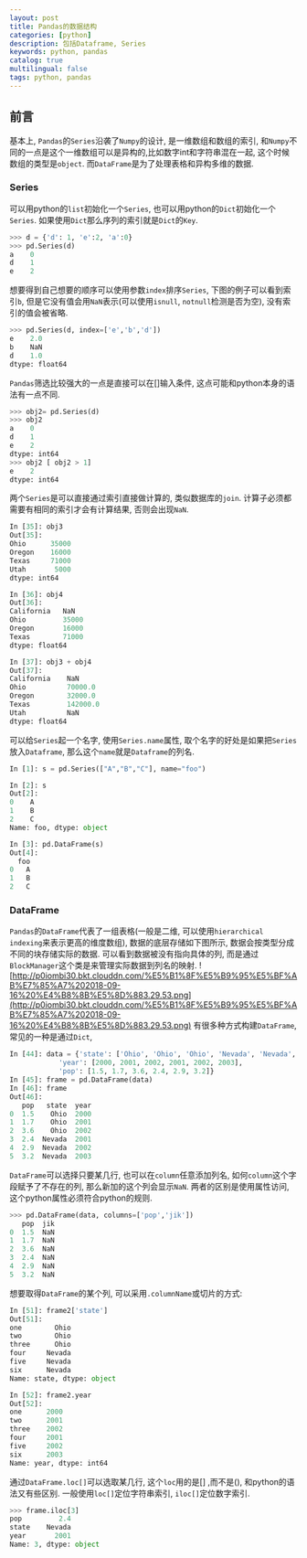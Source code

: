 ```yaml
---
layout: post
title: Pandas的数据结构
categories: [python]
description: 包括Dataframe, Series
keywords: python, pandas
catalog: true
multilingual: false
tags: python, pandas
---
```


## 前言
基本上, `Pandas`的`Series`沿袭了`Numpy`的设计, 是一维数组和数组的索引, 和`Numpy`不同的一点是这个一维数组可以是异构的,比如数字int和字符串混在一起, 这个时候数组的类型是`object`. 而`DataFrame`是为了处理表格和异构多维的数据.

### Series
可以用python的`list`初始化一个`Series`, 也可以用python的`Dict`初始化一个`Series`. 如果使用`Dict`那么序列的索引就是`Dict`的`Key`.
```python
>>> d = {'d': 1, 'e':2, 'a':0}
>>> pd.Series(d)
a    0
d    1
e    2
```
想要得到自己想要的顺序可以使用参数`index`排序`Series`, 下图的例子可以看到索引`b`, 但是它没有值会用`NaN`表示(可以使用`isnull`, `notnull`检测是否为空), 没有索引的值会被省略.
```python
>>> pd.Series(d, index=['e','b','d'])
e    2.0
b    NaN
d    1.0
dtype: float64
```
`Pandas`筛选比较强大的一点是直接可以在[]输入条件, 这点可能和python本身的语法有一点不同.
```python
>>> obj2= pd.Series(d)
>>> obj2
a    0
d    1
e    2
dtype: int64
>>> obj2 [ obj2 > 1]
e    2
dtype: int64
```
两个`Series`是可以直接通过索引直接做计算的, 类似数据库的`join`. 计算子必须都需要有相同的索引才会有计算结果, 否则会出现`NaN`.
```python
In [35]: obj3
Out[35]:
Ohio      35000
Oregon    16000
Texas     71000
Utah       5000
dtype: int64

In [36]: obj4
Out[36]:
California   NaN
Ohio         35000
Oregon       16000
Texas        71000
dtype: float64

In [37]: obj3 + obj4
Out[37]:
California    NaN
Ohio          70000.0
Oregon        32000.0
Texas         142000.0
Utah          NaN
dtype: float64
```
可以给`Series`起一个名字, 使用`Series.name`属性, 取个名字的好处是如果把`Series`放入`Dataframe`, 那么这个`name`就是`Dataframe`的列名.
```python
In [1]: s = pd.Series(["A","B","C"], name="foo")

In [2]: s
Out[2]: 
0    A
1    B
2    C
Name: foo, dtype: object

In [3]: pd.DataFrame(s)
Out[4]: 
  foo
0   A
1   B
2   C
```


### DataFrame
`Pandas`的`DataFrame`代表了一组表格(一般是二维, 可以使用`hierarchical indexing`来表示更高的维度数组), 数据的底层存储如下图所示, 数据会按类型分成不同的块存储实际的数据. 可以看到数据被没有指向具体的列, 而是通过`BlockManager`这个类是来管理实际数据到列名的映射.
![http://p0iombi30.bkt.clouddn.com/%E5%B1%8F%E5%B9%95%E5%BF%AB%E7%85%A7%202018-09-16%20%E4%B8%8B%E5%8D%883.29.53.png](http://p0iombi30.bkt.clouddn.com/%E5%B1%8F%E5%B9%95%E5%BF%AB%E7%85%A7%202018-09-16%20%E4%B8%8B%E5%8D%883.29.53.png)
有很多种方式构建`DataFrame`, 常见的一种是通过`Dict`,
```python
In [44]: data = {'state': ['Ohio', 'Ohio', 'Ohio', 'Nevada', 'Nevada', 'Nevada'],
            'year': [2000, 2001, 2002, 2001, 2002, 2003],
            'pop': [1.5, 1.7, 3.6, 2.4, 2.9, 3.2]}
In [45]: frame = pd.DataFrame(data)
In [46]: frame
Out[46]:
   pop   state  year
0  1.5    Ohio  2000
1  1.7    Ohio  2001
2  3.6    Ohio  2002
3  2.4  Nevada  2001
4  2.9  Nevada  2002
5  3.2  Nevada  2003
```
`DataFrame`可以选择只要某几行, 也可以在`column`任意添加列名, 如何`column`这个字段赋予了不存在的列, 那么新加的这个列会显示`NaN`. 两者的区别是使用属性访问, 这个python属性必须符合python的规则.
```python
>>> pd.DataFrame(data, columns=['pop','jik'])
   pop  jik
0  1.5  NaN
1  1.7  NaN
2  3.6  NaN
3  2.4  NaN
4  2.9  NaN
5  3.2  NaN
```
想要取得`DataFrame`的某个列, 可以采用`.columnName`或切片的方式:
```python
In [51]: frame2['state']
Out[51]:
one        Ohio
two        Ohio
three      Ohio
four     Nevada
five     Nevada
six      Nevada
Name: state, dtype: object

In [52]: frame2.year
Out[52]:
one      2000
two      2001
three    2002
four     2001
five     2002
six      2003
Name: year, dtype: int64
```
通过`DataFrame.loc[]`可以选取某几行, 这个`loc`用的是[] ,而不是(), 和python的语法又有些区别. 一般使用`loc[]`定位字符串索引, `iloc[]`定位数字索引.
```python
>>> frame.iloc[3]
pop         2.4
state    Nevada
year       2001
Name: 3, dtype: object
```